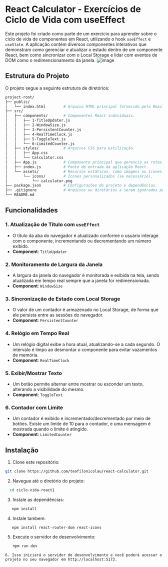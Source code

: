 # React Calculator - Exercícios de Ciclo de Vida com useEffect

Este projeto foi criado como parte de um exercício para aprender sobre o ciclo de vida de componentes em React, utilizando o hook `useEffect` e `useState`. A aplicação contém diversos componentes interativos que demonstram como gerenciar e atualizar o estado dentro de um componente React, bem como sincronizar com o Local Storage e lidar com eventos de DOM como o redimensionamento da janela.
![image](https://github.com/user-attachments/assets/728193f0-b5f3-48f9-b9ac-f0dedb9735c6)


## Estrutura do Projeto

O projeto segue a seguinte estrutura de diretórios:

```bash
project-root/
├── public/
│   └── index.html        # Arquivo HTML principal fornecido pelo React.
├── src/
│   ├── components/       # Componentes React individuais.
│   │   ├── 1-TitleUpdater.js
│   │   ├── 2-WindowSize.js
│   │   ├── 3-PersistentCounter.js
│   │   ├── 4-RealTimeClock.js
│   │   ├── 5-ToggleText.js
│   │   └── 6-LimitedCounter.js
│   ├── styles/           # Arquivos CSS para estilização.
│   │   ├── App.css
│   │   └── Calculator.css
│   ├── App.js            # Componente principal que gerencia as rotas.
│   ├── index.js          # Ponto de entrada da aplicação React.
│   └── assets/           # Recursos estáticos, como imagens ou ícones.
│       └── icons/        # Ícones personalizados (se necessário).
│           └── calculator.png
├── package.json          # Configurações do projeto e dependências.
├── .gitignore            # Arquivos ou diretórios a serem ignorados pelo Git.
└── README.md
```

## Funcionalidades

### 1. **Atualização de Título com `useEffect`**
   - O título da aba do navegador é atualizado conforme o usuário interage com o componente, incrementando ou decrementando um número exibido.
   - **Component**: `TitleUpdater`

### 2. **Monitoramento de Largura da Janela**
   - A largura da janela do navegador é monitorada e exibida na tela, sendo atualizada em tempo real sempre que a janela for redimensionada.
   - **Component**: `WindowSize`

### 3. **Sincronização de Estado com Local Storage**
   - O valor de um contador é armazenado no Local Storage, de forma que ele persista entre as sessões do navegador.
   - **Component**: `PersistentCounter`

### 4. **Relógio em Tempo Real**
   - Um relógio digital exibe a hora atual, atualizando-se a cada segundo. O intervalo é limpo ao desmontar o componente para evitar vazamentos de memória.
   - **Component**: `RealTimeClock`

### 5. **Exibir/Mostrar Texto**
   - Um botão permite alternar entre mostrar ou esconder um texto, alterando a visibilidade do mesmo.
   - **Component**: `ToggleText`

### 6. **Contador com Limite**
   - Um contador é exibido e incrementado/decrementado por meio de botões. Existe um limite de 10 para o contador, e uma mensagem é mostrada quando o limite é atingido.
   - **Component**: `LimitedCounter`

## Instalação

1. Clone este repositório:

```bash
git clone https://github.com/teofilonicolau/react-calculator.git

```
2. Navegue até o diretório do projeto:
 ```bash
   cd ciclo-vida-react1
```
3. Instale as dependências:
   
```bash
   npm install

```

4. Instale tambem:

```bash
   npm install react-router-dom react-icons
```
5. Execute o servidor de desenvolvimento:
   ```bash
   npm run dev

```
6. Isso iniciará o servidor de desenvolvimento e você poderá acessar o projeto no seu navegador em http://localhost:5173.




